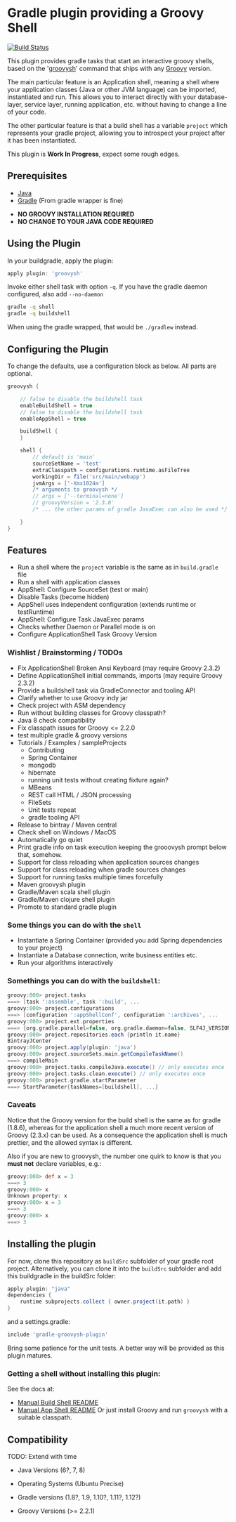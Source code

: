# Gradle plugin providing a Groovy Shell

[![Build Status](https://travis-ci.org/tkruse/gradle-groovysh-plugin.svg)](https://travis-ci.org/tkruse/gradle-groovysh-plugin)

This plugin provides gradle tasks that start an interactive groovy shells, based on
the '[groovysh](http://groovy.codehaus.org/Groovy+Shell)' command that ships with any [Groovy](http://groovy.codehaus.org/) version.

The main particular feature is an Application shell, meaning a shell where your application
classes (Java or other JVM language) can be imported, instantiated and run. This allows you to interact
directly with your database-layer, service layer, running application, etc. without having to
change a line of your code.

The other particular feature is that a build shell has a variable ```project``` which represents
your gradle project, allowing you to introspect your project after it has been instantiated.


This plugin is **Work In Progress**, expect some rough edges.


## Prerequisites

* [Java](http://www.java.com/)
* [Gradle](http://www.gradle.org) (From gradle wrapper is fine)

- **NO GROOVY INSTALLATION REQUIRED**
- **NO CHANGE TO YOUR JAVA CODE REQUIRED**



## Using the Plugin

In your buildgradle, apply the plugin:

```Groovy
apply plugin: 'groovysh'
```

Invoke either shell task with option ```-q```.
If you have the gradle daemon configured, also add ```--no-daemon```

```bash
gradle -q shell
gradle -q buildshell
```

When using the gradle wrapped, that would be ```./gradlew``` instead.

## Configuring the Plugin

To change the defaults, use a configuration block as below. All parts are optional.

```Groovy
groovysh {

    // false to disable the buildshell task
    enableBuildShell = true
    // false to disable the buildshell task
    enableAppShell = true

    buildShell {
    }

    shell {
        // default is 'main'
        sourceSetName = 'test'
        extraClasspath = configurations.runtime.asFileTree
        workingDir = file('src/main/webapp')
        jvmArgs = ['-Xmx1024m']
        /* arguments to groovysh */
        // args = ['--terminal=none']
        // groovyVersion = '2.3.0'
        /* ... the other params of gradle JavaExec can also be used */

    }
}
```




## Features

- Run a shell where the ```project``` variable is the same as in ```build.gradle``` file
- Run a shell with application classes
- AppShell: Configure SourceSet (test or main)
- Disable Tasks (become hidden)
- AppShell uses independent configuration (extends runtime or testRuntime)
- AppShell: Configure Task JavaExec params
- Checks whether Daemon or Parallel mode is on
- Configure ApplicationShell Task Groovy Version

### Wishlist / Brainstorming / TODOs

- Fix ApplicationShell Broken Ansi Keyboard (may require Groovy 2.3.2)
- Define ApplicationShell initial commands, imports (may require Groovy 2.3.2)
- Provide a buildshell task via GradleConnector and tooling API
- Clarify whether to use Groovy indy jar
- Check project with ASM dependency
- Run without building classes for Groovy classpath?
- Java 8 check compatibility
- Fix classpath issues for Groovy <= 2.2.0
- test multiple gradle & groovy versions
- Tutorials / Examples / sampleProjects
    - Contributing
    - Spring Container
    - mongodb
    - hibernate
    - running unit tests without creating fixture again?
    - MBeans
    - REST call HTML / JSON processing
    - FileSets
    - Unit tests repeat
    - gradle tooling API
- Release to bintray / Maven central
- Check shell on Windows / MacOS
- Automatically go quiet
- Print gradle info on task execution keeping the grooovysh prompt below that, somehow.
- Support for class reloading when application sources changes
- Support for class reloading when gradle sources changes
- Support for running tasks multiple times forcefully
- Maven groovysh plugin
- Gradle/Maven scala shell plugin
- Gradle/Maven clojure shell plugin
- Promote to standard gradle plugin




### Some things you can do with the ```shell```

- Instantiate a Spring Container (provided you add Spring dependencies to your project)
- Instantiate a Database connection, write business entities etc.
- Run your algorithms interactively

### Somethings you can do with the ```buildshell```:

```Groovy
groovy:000> project.tasks
===> [task ':assemble', task ':build', ...
groovy:000> project.configurations
===> [configuration ':appShellConf', configuration ':archives', ...
groovy:000> project.ext.properties
===> {org.gradle.parallel=false, org.gradle.daemon=false, SLF4J_VERSION=1.7.7}
groovy:000> project.repositories.each {println it.name}
BintrayJCenter
groovy:000> project.apply(plugin: 'java')
groovy:000> project.sourceSets.main.getCompileTaskName()
===> compileMain
groovy:000> project.tasks.compileJava.execute() // only executes once
groovy:000> project.tasks.clean.execute() // only executes once
groovy:000> project.gradle.startParameter
===> StartParameter{taskNames=[buildshell], ...}
```

### Caveats


Notice that the Groovy version for the build shell is the same as for gradle (1.8.6), whereas for the application
shell a much more recent version of Groovy (2.3.x) can be used. As a consequence the application shell is much prettier,
and the allowed syntax is different.

Also if you are new to groovysh, the number one quirk to know is that you **must not** declare variables, e.g.:

```Groovy
groovy:000> def x = 3
===> 3
groovy:000> x
Unknown property: x
groovy:000> x = 3
===> 3
groovy:000> x
===> 3
```


## Installing the plugin


For now, clone this repository as ```buildSrc``` subfolder of your gradle root project.
Alternatively, you can clone it into the ```buildSrc``` subfolder and add this buildgradle in the buildSrc folder:

```Groovy
apply plugin: "java"
dependencies {
    runtime subprojects.collect { owner.project(it.path) }
}
```

and a settings.gradle:

```Groovy
include 'gradle-groovysh-plugin'
```

Bring some patience for the unit tests.
A better way will be provided as this plugin matures.


### Getting a shell without installing this plugin:

See the docs at:
 - [Manual Build Shell README](doc/InstallBuildShellManually.md)
 - [Manual App Shell README](doc/InstallAppShellManually.md)
Or just install Groovy and run ```groovysh``` with a suitable classpath.

## Compatibility

TODO: Extend with time

* Java Versions (6?, 7, 8)

* Operating Systems (Ubuntu Precise)

* Gradle versions (1.8?, 1.9, 1.10?, 1.11?, 1.12?)

* Groovy Versions (>= 2.2.1)
